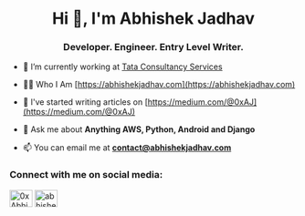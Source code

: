 <h1 align="center">Hi 👋, I'm Abhishek Jadhav</h1>
<h3 align="center">Developer. Engineer. Entry Level Writer.</h3>

- 🔭 I’m currently working at [Tata Consultancy Services](https://www.tcs.com/)

- 👨‍💻 Who I Am [https://abhishekjadhav.com](https://abhishekjadhav.com)

- 📝 I've started writing articles on [https://medium.com/@0xAJ](https://medium.com/@0xAJ)

- 💬 Ask me about **Anything AWS, Python, Android and Django**

- 📫 You can email me at **contact@abhishekjadhav.com**

<h3 align="left">Connect with me on social media:</h3>
<p align="left">
<a href="https://twitter.com/0xAJX0" target="_blank"><img align="center" src="https://raw.githubusercontent.com/rahuldkjain/github-profile-readme-generator/master/src/images/icons/Social/twitter.svg" alt="0xAbhishekJ" height="30" width="40" /></a>
<a href="https://linkedin.com/in/0xaj" target="_blank"><img align="center" src="https://raw.githubusercontent.com/rahuldkjain/github-profile-readme-generator/master/src/images/icons/Social/linked-in-alt.svg" alt="abhishekjadhav" height="30" width="40" /></a>
</p>
